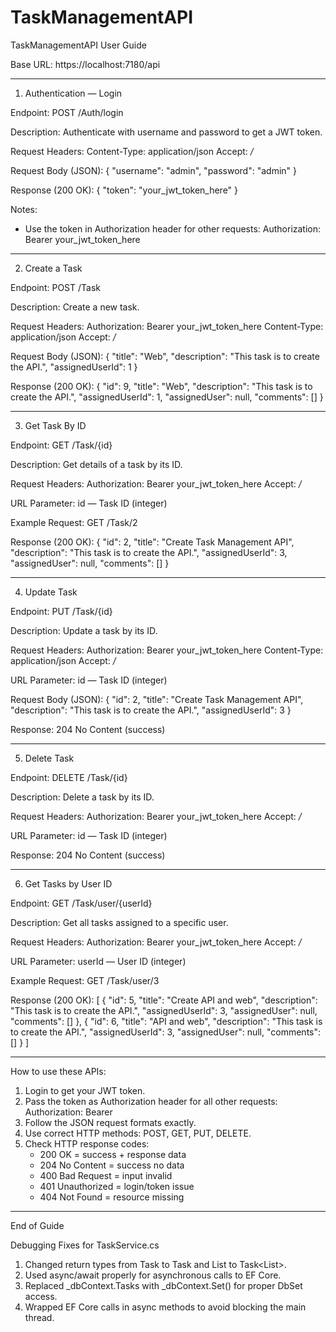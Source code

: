 # TaskManagementAPI

TaskManagementAPI User Guide

Base URL:
https://localhost:7180/api

-----------------------------------------------------------
1. Authentication — Login

Endpoint:
POST /Auth/login

Description:
Authenticate with username and password to get a JWT token.

Request Headers:
Content-Type: application/json
Accept: */*

Request Body (JSON):
{
  "username": "admin",
  "password": "admin"
}

Response (200 OK):
{
  "token": "your_jwt_token_here"
}

Notes:
- Use the token in Authorization header for other requests:
  Authorization: Bearer your_jwt_token_here

-----------------------------------------------------------
2. Create a Task

Endpoint:
POST /Task

Description:
Create a new task.

Request Headers:
Authorization: Bearer your_jwt_token_here
Content-Type: application/json
Accept: */*

Request Body (JSON):
{
  "title": "Web",
  "description": "This task is to create the API.",
  "assignedUserId": 1
}

Response (200 OK):
{
  "id": 9,
  "title": "Web",
  "description": "This task is to create the API.",
  "assignedUserId": 1,
  "assignedUser": null,
  "comments": []
}

-----------------------------------------------------------
3. Get Task By ID

Endpoint:
GET /Task/{id}

Description:
Get details of a task by its ID.

Request Headers:
Authorization: Bearer your_jwt_token_here
Accept: */*

URL Parameter:
id — Task ID (integer)

Example Request:
GET /Task/2

Response (200 OK):
{
  "id": 2,
  "title": "Create Task Management API",
  "description": "This task is to create the API.",
  "assignedUserId": 3,
  "assignedUser": null,
  "comments": []
}

-----------------------------------------------------------
4. Update Task

Endpoint:
PUT /Task/{id}

Description:
Update a task by its ID.

Request Headers:
Authorization: Bearer your_jwt_token_here
Content-Type: application/json
Accept: */*

URL Parameter:
id — Task ID (integer)

Request Body (JSON):
{
  "id": 2,
  "title": "Create Task Management API",
  "description": "This task is to create the API.",
  "assignedUserId": 3
}

Response:
204 No Content (success)

-----------------------------------------------------------
5. Delete Task

Endpoint:
DELETE /Task/{id}

Description:
Delete a task by its ID.

Request Headers:
Authorization: Bearer your_jwt_token_here
Accept: */*

URL Parameter:
id — Task ID (integer)

Response:
204 No Content (success)

-----------------------------------------------------------
6. Get Tasks by User ID

Endpoint:
GET /Task/user/{userId}

Description:
Get all tasks assigned to a specific user.

Request Headers:
Authorization: Bearer your_jwt_token_here
Accept: */*

URL Parameter:
userId — User ID (integer)

Example Request:
GET /Task/user/3

Response (200 OK):
[
  {
    "id": 5,
    "title": "Create API and web",
    "description": "This task is to create the API.",
    "assignedUserId": 3,
    "assignedUser": null,
    "comments": []
  },
  {
    "id": 6,
    "title": "API and web",
    "description": "This task is to create the API.",
    "assignedUserId": 3,
    "assignedUser": null,
    "comments": []
  }
]

-----------------------------------------------------------
How to use these APIs:

1. Login to get your JWT token.
2. Pass the token as Authorization header for all other requests:
   Authorization: Bearer <token>
3. Follow the JSON request formats exactly.
4. Use correct HTTP methods: POST, GET, PUT, DELETE.
5. Check HTTP response codes:
   - 200 OK = success + response data
   - 204 No Content = success no data
   - 400 Bad Request = input invalid
   - 401 Unauthorized = login/token issue
   - 404 Not Found = resource missing

---

End of Guide


Debugging Fixes for TaskService.cs

1. Changed return types from Task<Task> to Task<TaskItem> and List<Task> to Task<List<TaskItem>>.
2. Used async/await properly for asynchronous calls to EF Core.
3. Replaced _dbContext.Tasks with _dbContext.Set<TaskItem>() for proper DbSet access.
4. Wrapped EF Core calls in async methods to avoid blocking the main thread.
